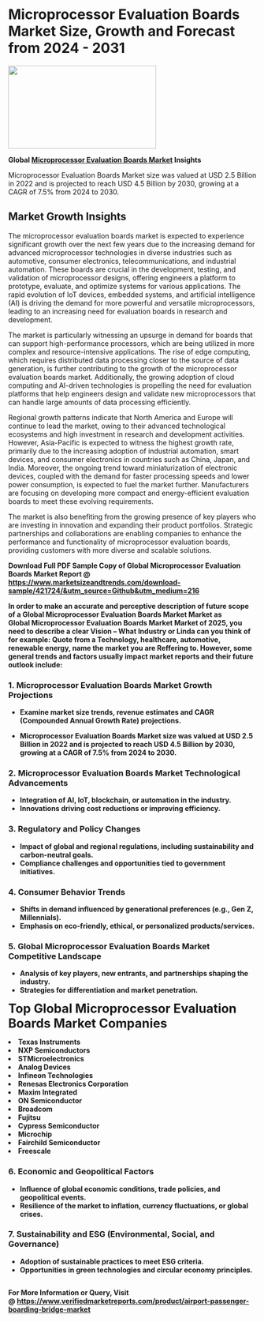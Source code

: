 <H1>Microprocessor Evaluation Boards Market Size, Growth and Forecast from 2024 - 2031</H1><img class="aligncenter size-medium wp-image-584254" src="https://thirdeyenews.in/wp-content/uploads/2024/09/Global-Market-Research-300x168.jpeg" alt="" width="300" height="168" /><p><strong>Global&nbsp;<a href="https://www.marketsizeandtrends.com/download-sample/421724/&amp;utm_source=Github&utm_medium=216">Microprocessor Evaluation Boards Market</a> Insights</strong></p><p>Microprocessor Evaluation Boards Market size was valued at USD 2.5 Billion in 2022 and is projected to reach USD 4.5 Billion by 2030, growing at a CAGR of 7.5% from 2024 to 2030.</p><p><h2>Market Growth Insights</h2> <p>The microprocessor evaluation boards market is expected to experience significant growth over the next few years due to the increasing demand for advanced microprocessor technologies in diverse industries such as automotive, consumer electronics, telecommunications, and industrial automation. These boards are crucial in the development, testing, and validation of microprocessor designs, offering engineers a platform to prototype, evaluate, and optimize systems for various applications. The rapid evolution of IoT devices, embedded systems, and artificial intelligence (AI) is driving the demand for more powerful and versatile microprocessors, leading to an increasing need for evaluation boards in research and development.</p> <p><strong></strong></p> <p>The market is particularly witnessing an upsurge in demand for boards that can support high-performance processors, which are being utilized in more complex and resource-intensive applications. The rise of edge computing, which requires distributed data processing closer to the source of data generation, is further contributing to the growth of the microprocessor evaluation boards market. Additionally, the growing adoption of cloud computing and AI-driven technologies is propelling the need for evaluation platforms that help engineers design and validate new microprocessors that can handle large amounts of data processing efficiently.</p> <p>Regional growth patterns indicate that North America and Europe will continue to lead the market, owing to their advanced technological ecosystems and high investment in research and development activities. However, Asia-Pacific is expected to witness the highest growth rate, primarily due to the increasing adoption of industrial automation, smart devices, and consumer electronics in countries such as China, Japan, and India. Moreover, the ongoing trend toward miniaturization of electronic devices, coupled with the demand for faster processing speeds and lower power consumption, is expected to fuel the market further. Manufacturers are focusing on developing more compact and energy-efficient evaluation boards to meet these evolving requirements.</p> <p>The market is also benefiting from the growing presence of key players who are investing in innovation and expanding their product portfolios. Strategic partnerships and collaborations are enabling companies to enhance the performance and functionality of microprocessor evaluation boards, providing customers with more diverse and scalable solutions.</p> <p><strong></p><p><span class=""><strong>Download Full PDF Sample Copy of Global Microprocessor Evaluation Boards Market Report</strong> @ <a href="https://www.marketsizeandtrends.com/download-sample/421724/&amp;utm_source=Github&utm_medium=216" target="_blank">https://www.marketsizeandtrends.com/download-sample/421724/&amp;utm_source=Github&utm_medium=216</a></span></p><p>In order to make an accurate and perceptive description of future scope of a Global&nbsp;Microprocessor Evaluation Boards Market Market as Global&nbsp;Microprocessor Evaluation Boards Market Market of 2025, you need to describe a clear Vision &ndash; What Industry or Linda can you think of for example: Quote from a Technology, healthcare, automotive, renewable energy, name the market you are Reffering to. However, some general trends and factors usually impact market reports and their future outlook include:</p><h3>1.&nbsp;<strong>Microprocessor Evaluation Boards Market Growth Projections</strong></h3><ul><li>Examine market size trends, revenue estimates and CAGR (Compounded Annual Growth Rate) projections.</li><li><p>Microprocessor Evaluation Boards Market size was valued at USD 2.5 Billion in 2022 and is projected to reach USD 4.5 Billion by 2030, growing at a CAGR of 7.5% from 2024 to 2030.</p></li></ul><h3>2.&nbsp;<strong>Microprocessor Evaluation Boards Market Technological Advancements</strong></h3><ul><li>Integration of AI, IoT, blockchain, or automation in the industry.</li><li>Innovations driving cost reductions or improving efficiency.</li></ul><h3>3.&nbsp;<strong>Regulatory and Policy Changes</strong></h3><ul><li>Impact of global and regional regulations, including sustainability and carbon-neutral goals.</li><li>Compliance challenges and opportunities tied to government initiatives.</li></ul><h3>4.&nbsp;<strong>Consumer Behavior Trends</strong></h3><ul><li>Shifts in demand influenced by generational preferences (e.g., Gen Z, Millennials).</li><li>Emphasis on eco-friendly, ethical, or personalized products/services.</li></ul><h3>5.&nbsp;<strong>Global Microprocessor Evaluation Boards Market Competitive Landscape</strong></h3><ul><li>Analysis of key players, new entrants, and partnerships shaping the industry.</li><li>Strategies for differentiation and market penetration.</li></ul><p data-pm-slice="1 1 []"><span style="color: inherit; font-family: inherit; font-size: 25px;">Top Global Microprocessor Evaluation Boards Market Companies</span></p><div class="" data-test-id=""><p><li>Texas Instruments</li><li> NXP Semiconductors</li><li> STMicroelectronics</li><li> Analog Devices</li><li> Infineon Technologies</li><li> Renesas Electronics Corporation</li><li> Maxim Integrated</li><li> ON Semiconductor</li><li> Broadcom</li><li> Fujitsu</li><li> Cypress Semiconductor</li><li> Microchip</li><li> Fairchild Semiconductor</li><li> Freescale</li></p></div><h3>6.&nbsp;<strong>Economic and Geopolitical Factors</strong></h3><ul><li>Influence of global economic conditions, trade policies, and geopolitical events.</li><li>Resilience of the market to inflation, currency fluctuations, or global crises.</li></ul><h3>7.&nbsp;<strong>Sustainability and ESG (Environmental, Social, and Governance)</strong></h3><ul><li>Adoption of sustainable practices to meet ESG criteria.</li><li>Opportunities in green technologies and circular economy principles.</li></ul><h2><strong style="font-size: 14px;">For More Information or Query, Visit @&nbsp;</strong><a style="background-color: #ffffff; font-size: 14px;" href="https://www.marketsizeandtrends.com/report/microprocessor-evaluation-boards-market/" target="_blank">https://www.verifiedmarketreports.com/product/airport-passenger-boarding-bridge-market</a></h2>
